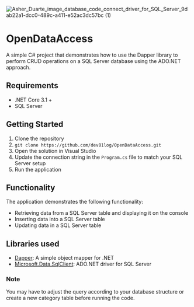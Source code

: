 ![Asher_Duarte_image_database_code_connect_driver_for_SQL_Server_9dab22a1-dcc0-489c-a411-e52ac3dc57bc (1)](https://user-images.githubusercontent.com/105469529/213921125-ed8789b2-5dbb-4b1d-84ad-617d48f696e1.png)
# OpenDataAccess
A simple C# project that demonstrates how to use the Dapper library to perform CRUD operations on a SQL Server database using the ADO.NET approach.

## Requirements
+ .NET Core 3.1 +
+ SQL Server

## Getting Started
1. Clone the repository
2. `git clone https://github.com/dev81log/OpenDataAccess.git`
3. Open the solution in Visual Studio
4. Update the connection string in the `Program.cs` file to match your SQL Server setup
5. Run the application

## Functionality
The application demonstrates the following functionality:

+ Retrieving data from a SQL Server table and displaying it on the console
+ Inserting data into a SQL Server table
+ Updating data in a SQL Server table

## Libraries used
+ [Dapper](https://github.com/DapperLib/Dapper): A simple object mapper for .NET
+ [Microsoft.Data.SqlClient](https://www.nuget.org/packages/Microsoft.Data.SqlClient): ADO.NET driver for SQL Server

### Note
You may have to adjust the query according to your database structure or create a new category table before running the code.
